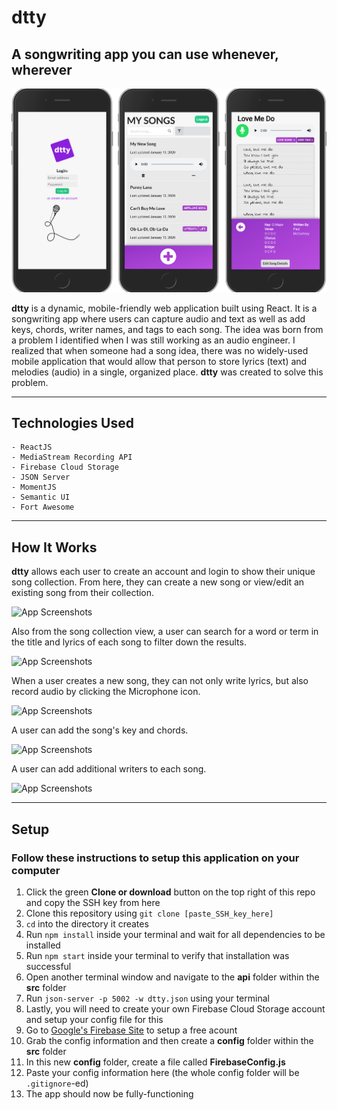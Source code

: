 # dtty
## A songwriting app you can use whenever, wherever

![App Screenshots](./src/images/dtty-preview.png)



**dtty** is a dynamic, mobile-friendly web application built
using React. It is a songwriting app where users can
capture audio and text as well as add keys, chords, writer
names, and tags to each song. The idea was born from a
problem I identified when I was still working as an audio engineer. I
realized that when someone had a song idea, there was
no widely-used mobile application that would allow that person to
store lyrics (text) and melodies (audio) in a single, organized place.
**dtty** was created to solve this problem.

___________________________________


## Technologies Used

    - ReactJS
    - MediaStream Recording API
    - Firebase Cloud Storage
    - JSON Server
    - MomentJS
    - Semantic UI
    - Fort Awesome


_____________________________________


## How It Works
**dtty** allows each user to create an account and login to show their unique song collection. From here, they can create a new song or view/edit an existing song from their collection.

![App Screenshots](./src/images/dtty-login-homepage.gif)

Also from the song collection view, a user can search for a word or term in the title and lyrics of each song to filter down the results.

![App Screenshots](./src/images/dtty-search.gif)

When a user creates a new song, they can not only write lyrics, but also record audio by clicking the Microphone icon.

![App Screenshots](./src/images/dtty-new-song.gif)

A user can add the song's key and chords.

![App Screenshots](./src/images/dtty-song-details.gif)

A user can add additional writers to each song.

![App Screenshots](./src/images/dtty-add-writer.gif)


___________________________________



## Setup
### Follow these instructions to setup this application on your computer
1. Click the green **Clone or download** button on the top right of this repo and copy the SSH key from here
1. Clone this repository using `git clone [paste_SSH_key_here]`
1. `cd` into the directory it creates
1. Run `npm install` inside your terminal and wait for all dependencies to be installed
1. Run `npm start` inside your terminal to verify that installation was successful
1. Open another terminal window and navigate to the **api** folder within the **src** folder
1. Run `json-server -p 5002 -w dtty.json` using your terminal
1. Lastly, you will need to create your own Firebase Cloud Storage account and setup your config file for this
1. Go to [Google's Firebase Site](https://console.cloud.google.com/freetrial) to setup a free acount
1. Grab the config information and then create a **config** folder within the **src** folder
1. In this new **config** folder, create a file called **FirebaseConfig.js**
1. Paste your config information here (the whole config folder will be `.gitignore`-ed)
1. The app should now be fully-functioning

